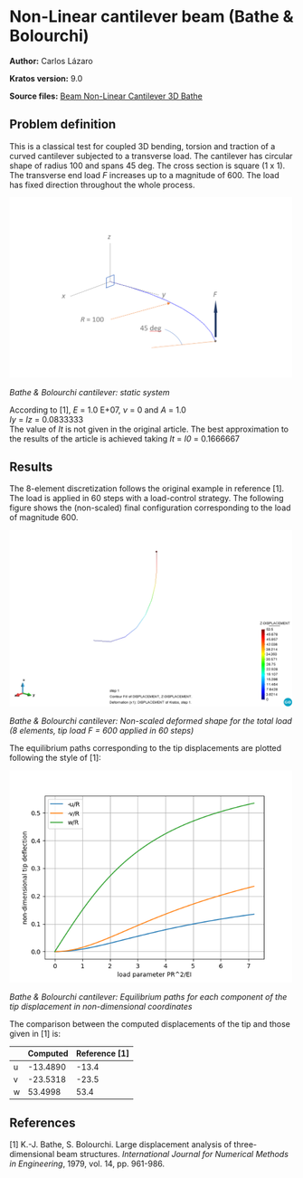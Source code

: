 # Non-Linear cantilever beam (Bathe & Bolourchi)

**Author:** Carlos Lázaro

**Kratos version:** 9.0

**Source files:** [Beam Non-Linear Cantilever 3D Bathe](https://github.com/KratosMultiphysics/Examples/tree/master/structural_mechanics/validation/beam_nonlinear_cantilever3D_bathe/source)

## Problem definition

This is a classical test for coupled 3D bending, torsion and traction of a curved cantilever subjected to a transverse load. The cantilever has circular shape of radius 100 and spans 45 deg. The cross section is square (1 x 1).
The transverse end load _F_ increases up to a magnitude of 600. The load has fixed direction throughout the whole process.

<img src="data/initial_configuration.png" width="500">

_Bathe & Bolourchi cantilever: static system_

According to [1], _E_ = 1.0 E+07, _ν_ = 0 and _A_ = 1.0  
_Iy_ = _Iz_ = 0.0833333  
The value of _It_ is not given in the original article. The best approximation to the results of the article is achieved taking _It_ = _I0_ = 0.1666667

## Results

The 8-element discretization follows the original example in reference [1]. The load is applied in 60 steps with a load-control strategy. The following figure shows the (non-scaled) final configuration corresponding to the load of magnitude 600.

<img src="data/deformed_configuration.png" width="500">

_Bathe & Bolourchi cantilever: Non-scaled deformed shape for the total load (8 elements, tip load F = 600 applied in 60 steps)_  

The equilibrium paths corresponding to the tip displacements are plotted following the style of [1]:

<img src="data/displacement_graph.png" width="500">

_Bathe & Bolourchi cantilever: Equilibrium paths for each component of the tip displacement in non-dimensional coordinates_  

The comparison between the computed displacements of the tip and those given in [1] is:  

|  | Computed | Reference [1]  
|--|----------|---------------  
|u | -13.4890 | -13.4  
|v | -23.5318 | -23.5  
|w |  53.4998 |  53.4  

## References

[1] K.-J. Bathe, S. Bolourchi. Large displacement analysis of three-dimensional beam structures. _International Journal for Numerical Methods in Engineering_, 1979, vol. 14, pp. 961-986.
